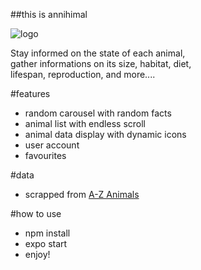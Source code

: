##this is annihimal

![logo](https://github.com/cindyDLF/annihimal-app/blob/master/assets/images/annihimal.png=150x150)

Stay informed on the state of each animal,  
gather informations on its size, habitat, diet,  
lifespan, reproduction, and more....

#features

- random carousel with random facts
- animal list with endless scroll
- animal data display with dynamic icons
- user account
- favourites

#data

- scrapped from [A-Z Animals](https://a-z-animals.com/)

#how to use

- npm install
- expo start
- enjoy!
